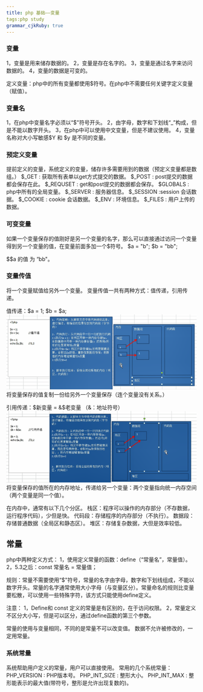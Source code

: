 ```yaml
---
title: php 基础——变量
tags:php study
grammar_cjkRuby: true
---
```


### 变量
1，变量是用来储存数据的。
2，变量是存在名字的。
3，变量是通过名字来访问数据的。
4，变量的数据是可变的。

定义变量：php中的所有变量都使用$符号。在php中不需要任何关键字定义变量（赋值）。

### 变量名
1，在php中变量名字必须以“$"符号开头。
2，由字母，数字和下划线“_”构成，但是不能以数字开头。
3，在php中可以使用中文变量，但是不建议使用。
4，变量名称对大小写敏感$Y 和 $y 是不同的变量。

### 预定义变量
提前定义的变量，系统定义的变量，储存许多需要用到的数据（预定义变量都是数组。）
$_GET : 获取所有表单以get方式提交的数据。
$_POST : post提交的数据都会保存在此。
$_REQUSET :   get和post提交的数据都会保存。
$GLOBALS :  php中所有的全局变量。
$_SERVER : 服务器信息。
$_SESSION :session 会话数据。
$_COOKIE :  cookie 会话数据。
$_ENV : 环境信息。
$_FILES : 用户上传的数据。

### 可变变量
如果一个变量保存的值刚好是另一个变量的名字，那么可以直接通过访问一个变量得到另一个变量的值，在变量前面多加一个$符号。
$a = "b";
$b = "bb";

$$a 的值 为 “bb"。

### 变量传值
将一个变量赋值给另外一个变量。
变量传值一共有两种方式：值传递，引用传递。 


值传递：$a = 1; $b = $a;
			 ![enter description here](./images/2018-05-24_122652.png)
			 将变量保存的值复制一份给另外一个变量保存（连个变量没有关系。）
			 
引用传递：$新变量 = &$老变量 （&：地址符号）
				![enter description here](./images/2018-05-24_123258.png)
				将变量保存的值所在的内存地址，传递给另一个变量：两个变量指向统一内存空间（两个变量是同一个值）。

在内存中，通常有以下几个分区。
栈区：程序可以操作的内存部分（不存数据，运行程序代码），少但是快。
代码段：存储程序的内存部分（不执行）。
数据段：存储普通数据（全局区和静态区）。
堆区：存储复杂数据，大但是效率较低。

## 常量
php中两种定义方式：
1，使用定义常量的函数：define（“常量名”，常量值）。
2，5.3之后：const 常量名 = 常量值；

规则：常量不需要使用“$"符号，常量的名字由字母，数字和下划线组成，不能以数字开头。常量的名字通常使用大小字母（与变量区分）。常量命名的规则比变量要松散，可以使用一些特殊字符，该方式只能使用define定义。

注意：
	1，Define和 const 定义的常量是有区别的，在于访问权限。
	2，常量定义不区分大小写，但是可以区分，通过define函数的第三个参数。

常量的使用与变量相同，不同的是常量不可以改变值。
数据不允许被修改的，一定用常量。

### 系统常量
系统帮助用户定义的常量，用户可以直接使用。
常用的几个系统常量：
PHP_VERSION : PHP版本号。
PHP_INT_SIZE : 整形大小。
PHP_INT_MAX : 整形能表示的最大值(带符号，整形是允许出现复数的)。